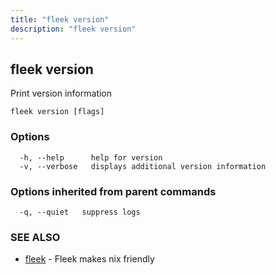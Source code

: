 ```yaml
---
title: "fleek version"
description: "fleek version"
---
```

## fleek version

Print version information

```
fleek version [flags]
```

### Options

```
  -h, --help      help for version
  -v, --verbose   displays additional version information
```

### Options inherited from parent commands

```
  -q, --quiet   suppress logs
```

### SEE ALSO

* [fleek](/docs/cli/fleek/)	 - Fleek makes nix friendly

